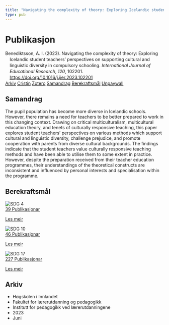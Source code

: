 ```yaml
---
title: "Navigating the complexity of theory: Exploring Icelandic student teachers’ perspectives on supporting cultural and linguistic diversity in compulsory schooling"
type: pub
---
```

<h1>Publikasjon</h1>
<article id="csl-bib-container-DHBEWXCZ" class="csl-bib-container">
  <div class="csl-bib-body" style="line-height: 1.35; padding-left: 1em; text-indent:-1em;">
  <div class="csl-entry">Benediktsson, A. I. (2023). Navigating the complexity of theory: Exploring Icelandic student teachers&#x2019; perspectives on supporting cultural and linguistic diversity in compulsory schooling. <i>International Journal of Educational Research</i>, <i>120</i>, 102201. <a href="https://doi.org/10.1016/j.ijer.2023.102201">https://doi.org/10.1016/j.ijer.2023.102201</a></div>
</div>
  <div class="csl-bib-buttons">
    <a href="#taxonomy-article-DHBEWXCZ" class="csl-bib-button">Arkiv</a>
    <a href="https://app.cristin.no/results/show.jsf?id=2154292" alt="Cristin URL" class="csl-bib-button">Cristin</a>
    <a href="http://zotero.org/groups/5022929/items/DHBEWXCZ" alt="Zotero URL" class="csl-bib-button">Zotero</a>
    <a href="#abstract-article-DHBEWXCZ" class="csl-bib-button">Samandrag</a>
    <a href="#sdg-article-DHBEWXCZ" class="csl-bib-button">Berekraftsmål</a>
    <a href="https://doi.org/10.1016/j.ijer.2023.102201" class="csl-bib-button">Unpaywall</a>
  </div>
  <div id="csl-bib-meta-container-DHBEWXCZ"></div>
</article>
<div id="csl-bib-meta-DHBEWXCZ" class="csl-bib-meta">
  <article id="abstract-article-DHBEWXCZ" class="abstract-article">
    <h1>Samandrag</h1>
    The pupil population has become more diverse in Icelandic schools. However, there remains a need for teachers to be better prepared to work in this changing context. Drawing on critical multiculturalism, multicultural education theory, and tenets of culturally responsive teaching, this paper explores student teachers’ perspectives on various methods which support cultural and linguistic diversity, challenge prejudice, and promote cooperation with parents from diverse cultural backgrounds. The findings indicate that the student teachers value culturally responsive teaching methods and have been able to utilise them to some extent in practice. However, despite the preparation received from their teacher education programmes, their understandings of the theoretical constructs are inconsistent and influenced by personal interests and specialisation within the programme.
  </article>
  <article id="sdg-article-DHBEWXCZ" class="sdg-article">
    <h1>Berekraftsmål</h1>
    <div class="sdg-container"><div id="sdg4" class="sdg">
<img src="{{< params subfolder >}}images/sdg/sdg04_no.png" class="image" alt="SDG 4">
<div class="sdg-overlay">
<a href="{{< params subfolder >}}no/archive/?sdg=4#archive" class="sdg-publication-count"><span>39</span> Publikasjonar</a>
<p><a href="https://www.fn.no/om-fn/fns-baerekraftsmaal/god-utdanning?lang=nno-NO" class="sdg-read-more">Les meir</a></p>
</div>
</div> <div id="sdg10" class="sdg">
<img src="{{< params subfolder >}}images/sdg/sdg10_no.png" class="image" alt="SDG 10">
<div class="sdg-overlay">
<a href="{{< params subfolder >}}no/archive/?sdg=10#archive" class="sdg-publication-count"><span>46</span> Publikasjonar</a>
<p><a href="https://www.fn.no/om-fn/fns-baerekraftsmaal/mindre-ulikhet?lang=nno-NO" class="sdg-read-more">Les meir</a></p>
</div>
</div> <div id="sdg17" class="sdg">
<img src="{{< params subfolder >}}images/sdg/sdg17_no.png" class="image" alt="SDG 17">
<div class="sdg-overlay">
<a href="{{< params subfolder >}}no/archive/?sdg=17#archive" class="sdg-publication-count"><span>227</span> Publikasjonar</a>
<p><a href="https://www.fn.no/om-fn/fns-baerekraftsmaal/samarbeid-for-aa-naa-maalene?lang=nno-NO" class="sdg-read-more">Les meir</a></p>
</div>
</div></div>
  </article>
  <article id="taxonomy-article-DHBEWXCZ" class="taxonomy-article">
    <h1>Arkiv</h1>
    <ul>
      <li>Høgskolen i Innlandet</li>
      <li>Fakultet for lærerutdanning og pedagogikk</li>
      <li>Institutt for pedagogikk ved lærerutdanningene</li>
      <li>2023</li>
      <li>Juni</li>
    </ul>
  </article>
</div>
